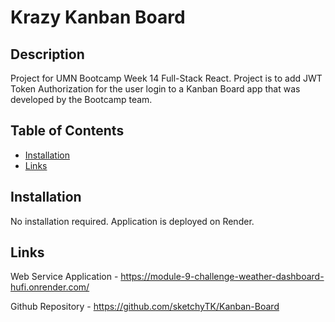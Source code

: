 # Krazy Kanban Board

## Description

Project for UMN Bootcamp Week 14 Full-Stack React. Project is to add JWT Token Authorization for the user login to a Kanban Board app that was developed by the Bootcamp team.

## Table of Contents

- [Installation](#installation)
- [Links](#links)

## Installation<a id="installation"></a>

No installation required. Application is deployed on Render.

## Links<a id="links"></a>

Web Service Application - https://module-9-challenge-weather-dashboard-hufi.onrender.com/

Github Repository - https://github.com/sketchyTK/Kanban-Board